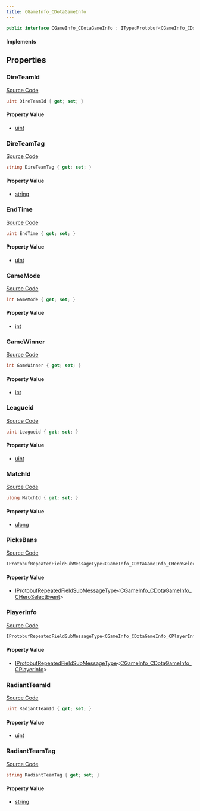 ```yaml
---
title: CGameInfo_CDotaGameInfo
---
```


```csharp
public interface CGameInfo_CDotaGameInfo : ITypedProtobuf<CGameInfo_CDotaGameInfo>, INativeHandle
```

#### Implements

## Properties

### DireTeamId

[Source Code](https://github.com/swiftly-solution/swiftlys2/blob/beta/managed/src/SwiftlyS2.Generated/Protobufs/Interfaces/CGameInfo_CDotaGameInfo.cs#L34)

```csharp
uint DireTeamId { get; set; }
```

#### Property Value

- [uint](https://learn.microsoft.com/dotnet/api/system.uint32)

### DireTeamTag

[Source Code](https://github.com/swiftly-solution/swiftlys2/blob/beta/managed/src/SwiftlyS2.Generated/Protobufs/Interfaces/CGameInfo_CDotaGameInfo.cs#L40)

```csharp
string DireTeamTag { get; set; }
```

#### Property Value

- [string](https://learn.microsoft.com/dotnet/api/system.string)

### EndTime

[Source Code](https://github.com/swiftly-solution/swiftlys2/blob/beta/managed/src/SwiftlyS2.Generated/Protobufs/Interfaces/CGameInfo_CDotaGameInfo.cs#L43)

```csharp
uint EndTime { get; set; }
```

#### Property Value

- [uint](https://learn.microsoft.com/dotnet/api/system.uint32)

### GameMode

[Source Code](https://github.com/swiftly-solution/swiftlys2/blob/beta/managed/src/SwiftlyS2.Generated/Protobufs/Interfaces/CGameInfo_CDotaGameInfo.cs#L16)

```csharp
int GameMode { get; set; }
```

#### Property Value

- [int](https://learn.microsoft.com/dotnet/api/system.int32)

### GameWinner

[Source Code](https://github.com/swiftly-solution/swiftlys2/blob/beta/managed/src/SwiftlyS2.Generated/Protobufs/Interfaces/CGameInfo_CDotaGameInfo.cs#L19)

```csharp
int GameWinner { get; set; }
```

#### Property Value

- [int](https://learn.microsoft.com/dotnet/api/system.int32)

### Leagueid

[Source Code](https://github.com/swiftly-solution/swiftlys2/blob/beta/managed/src/SwiftlyS2.Generated/Protobufs/Interfaces/CGameInfo_CDotaGameInfo.cs#L25)

```csharp
uint Leagueid { get; set; }
```

#### Property Value

- [uint](https://learn.microsoft.com/dotnet/api/system.uint32)

### MatchId

[Source Code](https://github.com/swiftly-solution/swiftlys2/blob/beta/managed/src/SwiftlyS2.Generated/Protobufs/Interfaces/CGameInfo_CDotaGameInfo.cs#L13)

```csharp
ulong MatchId { get; set; }
```

#### Property Value

- [ulong](https://learn.microsoft.com/dotnet/api/system.uint64)

### PicksBans

[Source Code](https://github.com/swiftly-solution/swiftlys2/blob/beta/managed/src/SwiftlyS2.Generated/Protobufs/Interfaces/CGameInfo_CDotaGameInfo.cs#L28)

```csharp
IProtobufRepeatedFieldSubMessageType<CGameInfo_CDotaGameInfo_CHeroSelectEvent> PicksBans { get; }
```

#### Property Value

- [IProtobufRepeatedFieldSubMessageType](/docs/api/shared/netmessages/iprotobufrepeatedfieldsubmessagetype-1)<[CGameInfo_CDotaGameInfo_CHeroSelectEvent](/docs/api/shared/protobufdefinitions/cgameinfo_cdotagameinfo_cheroselectevent)>

### PlayerInfo

[Source Code](https://github.com/swiftly-solution/swiftlys2/blob/beta/managed/src/SwiftlyS2.Generated/Protobufs/Interfaces/CGameInfo_CDotaGameInfo.cs#L22)

```csharp
IProtobufRepeatedFieldSubMessageType<CGameInfo_CDotaGameInfo_CPlayerInfo> PlayerInfo { get; }
```

#### Property Value

- [IProtobufRepeatedFieldSubMessageType](/docs/api/shared/netmessages/iprotobufrepeatedfieldsubmessagetype-1)<[CGameInfo_CDotaGameInfo_CPlayerInfo](/docs/api/shared/protobufdefinitions/cgameinfo_cdotagameinfo_cplayerinfo)>

### RadiantTeamId

[Source Code](https://github.com/swiftly-solution/swiftlys2/blob/beta/managed/src/SwiftlyS2.Generated/Protobufs/Interfaces/CGameInfo_CDotaGameInfo.cs#L31)

```csharp
uint RadiantTeamId { get; set; }
```

#### Property Value

- [uint](https://learn.microsoft.com/dotnet/api/system.uint32)

### RadiantTeamTag

[Source Code](https://github.com/swiftly-solution/swiftlys2/blob/beta/managed/src/SwiftlyS2.Generated/Protobufs/Interfaces/CGameInfo_CDotaGameInfo.cs#L37)

```csharp
string RadiantTeamTag { get; set; }
```

#### Property Value

- [string](https://learn.microsoft.com/dotnet/api/system.string)

